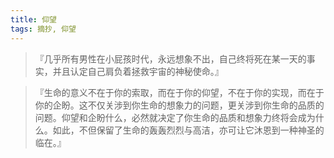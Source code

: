 ```yaml
---
title: 仰望
tags: 摘抄, 仰望
---
```



> 『几乎所有男性在小屁孩时代，永远想象不出，自己终将死在某一天的事实，并且认定自己肩负着拯救宇宙的神秘使命。』

> 『生命的意义不在于你的索取，而在于你的仰望，不在于你的实现，而在于你的企盼。这不仅关涉到你生命的想象力的问题，更关涉到你生命的品质的问题。仰望和企盼什么，必然就决定了你生命的品质和想象力终将会成为什么。如此，不但保留了生命的轰轰烈烈与高洁，亦可让它沐恩到一种神圣的临在。』

